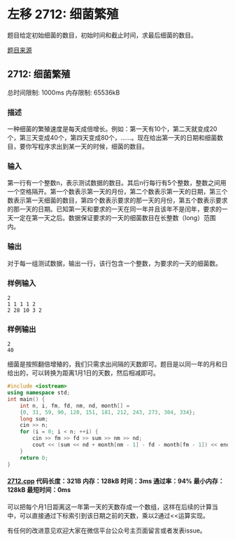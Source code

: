 # 左移 2712: 细菌繁殖

题目给定初始细菌的数目，初始时间和截止时间，求最后细菌的数目。

[题目来源](http://bailian.openjudge.cn/practice/2712/)

## 2712: 细菌繁殖

总时间限制: 1000ms    内存限制: 65536kB

### 描述

一种细菌的繁殖速度是每天成倍增长。例如：第一天有10个，第二天就变成20个，第三天变成40个，第四天变成80个，……。现在给出第一天的日期和细菌数目，要你写程序求出到某一天的时候，细菌的数目。

### 输入

第一行有一个整数n，表示测试数据的数目。其后n行每行有5个整数，整数之间用一个空格隔开。第一个数表示第一天的月份，第二个数表示第一天的日期，第三个数表示第一天细菌的数目，第四个数表示要求的那一天的月份，第五个数表示要求的那一天的日期。已知第一天和要求的一天在同一年并且该年不是闰年，要求的一天一定在第一天之后。数据保证要求的一天的细菌数目在长整数（long）范围内。

### 输出

对于每一组测试数据，输出一行，该行包含一个整数，为要求的一天的细菌数。

### 样例输入
```
2
1 1 1 1 2
2 28 10 3 2
```
### 样例输出
```
2
40
```
细菌是按照翻倍增殖的，我们只需求出间隔的天数即可。题目是以同一年的月和日给出的，可以转换为距离1月1日的天数，然后相减即可。
```cpp
#include <iostream>
using namespace std;
int main() {
	int n, i, fm, fd, nm, nd, month[] = 
	{0, 31, 59, 90, 120, 151, 181, 212, 243, 273, 304, 334};
	long sum;
	cin >> n;
	for (i = 0; i < n; ++i) {
		cin >> fm >> fd >> sum >> nm >> nd;
		cout << (sum << nd + month[nm - 1] - fd - month[fm - 1]) << endl;
	}
	return 0;
}
```
#### [2712.cpp](/Code/2700-2799/2712.cpp) 代码长度：321B 内存：128kB 时间：3ms 通过率：94% 最小内存：128kB 最短时间：0ms

可以把每个月1日距离这一年第一天的天数存成一个数组，这样在后续的计算当中，可以直接通过下标索引到该日期之前的天数，乘以2通过<<运算实现。

有任何的改进意见欢迎大家在微信平台公众号主页面留言或者发表issue。
